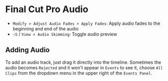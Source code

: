 # Final Cut Pro Audio

- `Modify > Adjust Audio Fades > Apply Fades`: Apply audio fades to the beginning and end of the audio
- `⇧S` / `View > Audio Skimming`: Toggle audio preview

## Adding Audio

To add an audio track, just drag it directly into the timeline. Sometimes the audio becomes `Rejected` and it won't appear in `Events` to see it, choose `All Clips` from the dropdown menu in the upper right of the `Events Panel`.

